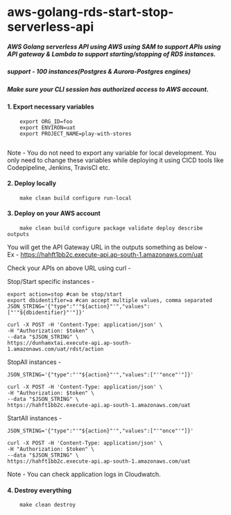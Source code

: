 # aws-golang-rds-start-stop-serverless-api

##### AWS Golang serverless API using AWS using SAM to support APIs using API gateway & Lambda to support starting/stopping of RDS instances.
##### support - 100 instances(Postgres & Aurora-Postgres engines)
##### Make sure your CLI session has authorized access to AWS account.

#### 1. Export necessary variables
``` 
    export ORG_ID=foo
    export ENVIRON=uat
    export PROJECT_NAME=play-with-stores
    
```
Note - You do not need to export any variable for local development. You only need to change these variables while deploying it using CICD tools like Codepipeline, Jenkins, TravisCI etc.

#### 2. Deploy locally

```
    make clean build configure run-local
```

#### 3. Deploy on your AWS account

```
    make clean build configure package validate deploy describe outputs
```

You will get the API Gateway URL in the outputs something as below -    
 Ex - https://hahft1bb2c.execute-api.ap-south-1.amazonaws.com/uat

Check your APIs on above URL using curl -

Stop/Start specific instances - 
```
export action=stop #can be stop/start 
export dbidentifier=a #can accept multiple values, comma separated
JSON_STRING='{"type":"'"${action}"'","values":["'"${dbidentifier}"'"]}'

curl -X POST -H 'Content-Type: application/json' \
-H "Authorization: $token" \
--data "$JSON_STRING" \
https://dunhamxtai.execute-api.ap-south-1.amazonaws.com/uat/rdst/action
```

StopAll instances - 
```
JSON_STRING='{"type":"'"${action}"'","values":["'"once"'"]}'

curl -X POST -H 'Content-Type: application/json' \
-H "Authorization: $token" \
--data "$JSON_STRING" \
https://hahft1bb2c.execute-api.ap-south-1.amazonaws.com/uat
```

StartAll instances - 
```
JSON_STRING='{"type":"'"${action}"'","values":["'"once"'"]}'

curl -X POST -H 'Content-Type: application/json' \
-H "Authorization: $token" \
--data "$JSON_STRING" \
https://hahft1bb2c.execute-api.ap-south-1.amazonaws.com/uat

```


Note - You can check application logs in Cloudwatch.


#### 4. Destroy everything

```
    make clean destroy 
```



